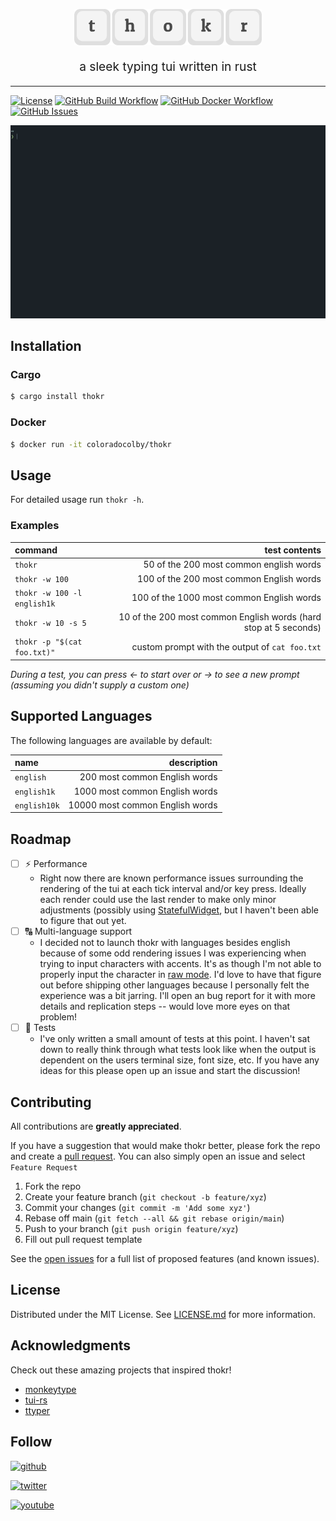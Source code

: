 <p align="center">
  <img width="300" src="assets/thokr.svg">
</p>
<p align="center" style="font-size: 1.2rem;">a sleek typing tui written in rust</p>
<hr >

[![License](https://img.shields.io/badge/License-MIT-default.svg)](.github/LICENSE.md)
[![GitHub Build Workflow](https://github.com/coloradocolby/thokr/actions/workflows/build.yml/badge.svg)](https://github.com/coloradocolby/thokr/actions/workflows/build.yml)
[![GitHub Docker Workflow](https://github.com/coloradocolby/thokr/actions/workflows/docker.yml/badge.svg)](https://github.com/coloradocolby/thokr/actions/workflows/docker.yml)
[![GitHub Issues](https://img.shields.io/github/issues/coloradocolby/thokr)](https://github.com/coloradocolby/thokr/issues)

![demo](./assets/demo.gif)

## Installation

### Cargo

```sh
$ cargo install thokr
```

### Docker

```sh
$ docker run -it coloradocolby/thokr
```

## Usage

For detailed usage run `thokr -h`.

### Examples

| command                     |                                                    test contents |
| :-------------------------- | ---------------------------------------------------------------: |
| `thokr`                     |                          50 of the 200 most common english words |
| `thokr -w 100`              |                         100 of the 200 most common English words |
| `thokr -w 100 -l english1k` |                        100 of the 1000 most common English words |
| `thokr -w 10 -s 5`          | 10 of the 200 most common English words (hard stop at 5 seconds) |
| `thokr -p "$(cat foo.txt)"` |                   custom prompt with the output of `cat foo.txt` |

_During a test, you can press ← to start over or → to see a new prompt (assuming
you didn't supply a custom one)_

## Supported Languages

The following languages are available by default:

| name         |                     description |
| :----------- | ------------------------------: |
| `english`    |   200 most common English words |
| `english1k`  |  1000 most common English words |
| `english10k` | 10000 most common English words |

## Roadmap

- [ ] ⚡️ Performance
  - Right now there are known performance issues surrounding the rendering of
    the tui at each tick interval and/or key press. Ideally each render could
    use the last render to make only minor adjustments (possibly using
    [StatefulWidget](https://docs.rs/tui/0.10.0/tui/widgets/trait.StatefulWidget.html),
    but I haven't been able to figure that out yet.
- [ ] 🔠 Multi-language support
  - I decided not to launch thokr with languages besides english because of some
    odd rendering issues I was experiencing when trying to input characters with
    accents. It's as though I'm not able to properly input the character in [raw
    mode](https://docs.rs/crossterm/0.3.0/crossterm/raw/index.html). I'd love to
    have that figure out before shipping other languages because I personally
    felt the experience was a bit jarring. I'll open an bug report for it with
    more details and replication steps -- would love more eyes on that problem!
- [ ] 🧪 Tests
  - I've only written a small amount of tests at this point. I haven't sat down
    to really think through what tests look like when the output is dependent on
    the users terminal size, font size, etc. If you have any ideas for this please
    open up an issue and start the discussion!

## Contributing

All contributions are **greatly appreciated**.

If you have a suggestion that would make thokr better, please fork the repo and
create a [pull request](https://github.com/coloradocolby/thokr/pulls). You can
also simply open an issue and select `Feature Request`

1. Fork the repo
2. Create your feature branch (`git checkout -b feature/xyz`)
3. Commit your changes (`git commit -m 'Add some xyz'`)
4. Rebase off main (`git fetch --all && git rebase origin/main`)
5. Push to your branch (`git push origin feature/xyz`)
6. Fill out pull request template

See the [open issues](https://github.com/coloradocolby/thokr/issues) for a full
list of proposed features (and known issues).

## License

Distributed under the MIT License. See [LICENSE.md](.github/LICENSE.md) for more information.

## Acknowledgments

Check out these amazing projects that inspired thokr!

- [monkeytype](https://github.com/Miodec/monkeytype)
- [tui-rs](https://github.com/fdehau/tui-rs)
- [ttyper](https://github.com/max-niederman/ttyper)

## Follow

[![github](https://img.shields.io/github/followers/coloradocolby?style=social)](https://github.com/coloradocolby)

[![twitter](https://img.shields.io/twitter/follow/coloradocolby?color=white&style=social)](https://twitter.com/coloradocolby)

[![youtube](https://img.shields.io/youtube/channel/subscribers/UCEDfokz6igeN4bX7Whq49-g?style=social)](https://youtube.com/user/coloradocolby)
